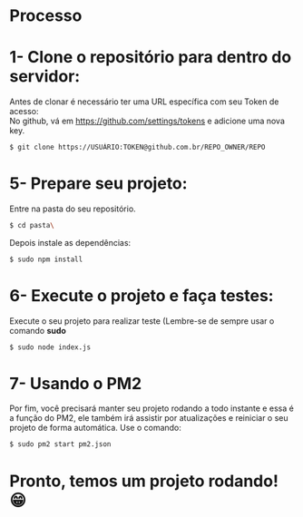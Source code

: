 <h1>Processo</h1>

# 1- Clone o repositório para dentro do servidor:
Antes de clonar é necessário ter uma URL específica com seu Token de acesso:
<br>
No github, vá em https://github.com/settings/tokens e adicione uma nova key.
```sh
$ git clone https://USUÁRIO:TOKEN@github.com.br/REPO_OWNER/REPO
```
# 5- Prepare seu projeto:
Entre na pasta do seu repositório.
```sh
$ cd pasta\
```
Depois instale as dependências:
```sh
$ sudo npm install
```
# 6- Execute o projeto e faça testes:
Execute o seu projeto para realizar teste (Lembre-se de sempre usar o comando <b>sudo</b>
```sh
$ sudo node index.js
```
# 7- Usando o PM2
Por fim, você precisará manter seu projeto rodando a todo instante e essa é a função do PM2, ele também irá assistir por atualizações e reiniciar o seu projeto de forma automática.
Use o comando:
```sh
$ sudo pm2 start pm2.json
```


# Pronto, temos um projeto rodando! 😁


